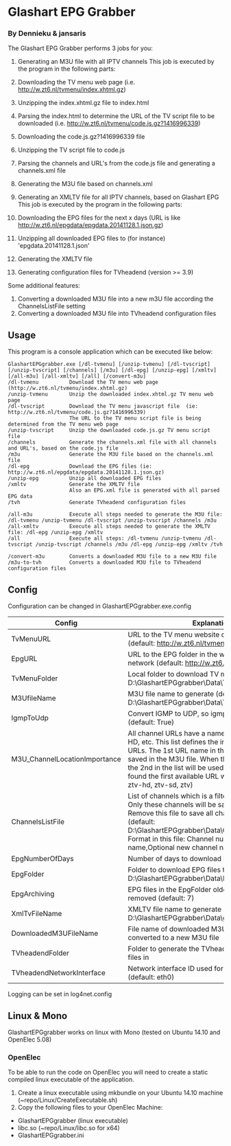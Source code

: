# Glashart EPG Grabber 
### By Dennieku & jansaris

The Glashart EPG Grabber performs 3 jobs for you:

1. Generating an M3U file with all IPTV channels
   This job is executed by the program in the following parts:
  1. Downloading the TV menu web page (i.e. http://w.zt6.nl/tvmenu/index.xhtml.gz)
  2. Unzipping the index.xhtml.gz file to index.html
  3. Parsing the index.html to determine the URL of the TV script file to be downloaded (i.e. http://w.zt6.nl/tvmenu/code.js.gz?1416996339)
  4. Downloading the code.js.gz?1416996339 file
  5. Unzipping the TV script file to code.js
  6. Parsing the channels and URL's from the code.js file and generating a channels.xml file
  7. Generating the M3U file based on channels.xml

2. Generating an XMLTV file for all IPTV channels, based on Glashart EPG
   This job is executed by the program in the following parts:
  1. Downloading the EPG files for the next x days (URL is like http://w.zt6.nl/epgdata/epgdata.20141128.1.json.gz)
  2. Unzipping all downloaded EPG files to (for instance) 'epgdata.20141128.1.json'
  3. Generating the XMLTV file

3. Generating configuration files for TVheadend (version >= 3.9)

Some additional features:

1. Converting a downloaded M3U file into a new m3U file according the ChannelsListFile setting
2. Converting a downloaded M3U file into TVheadend configuration files



## Usage

This program is a console application which can be executed like below:
```
GlashartEPGgrabber.exe [/dl-tvmenu] [/unzip-tvmenu] [/dl-tvscript] [/unzip-tvscript] [/channels] [/m3u] [/dl-epg] [/unzip-epg] [/xmltv] [/all-m3u] [/all-xmltv] [/all] [/convert-m3u]
/dl-tvmenu			Download the TV menu web page (http://w.zt6.nl/tvmenu/index.xhtml.gz)
/unzip-tvmenu		Unzip the downloaded index.xhtml.gz TV menu web page
/dl-tvscript		Download the TV menu javascript file  (ie: http://w.zt6.nl/tvmenu/code.js.gz?1416996339)
					The URL to the TV menu script file is being determined from the TV menu web page
/unzip-tvscript		Unzip the downloaded code.js.gz TV menu script file
/channels			Generate the channels.xml file with all channels and URL's, based on the code.js file
/m3u				Generate the M3U file based on the channels.xml file
/dl-epg				Download the EPG files (ie: http://w.zt6.nl/epgdata/epgdata.20141128.1.json.gz)
/unzip-epg			Unzip all downloaded EPG files
/xmltv				Generate the XMLTV file
					Also an EPG.xml file is generated with all parsed EPG data
/tvh				Generate TVheadend configuration files

/all-m3u			Execute all steps needed to generate the M3U file: /dl-tvmenu /unzip-tvmenu /dl-tvscript /unzip-tvscript /channels /m3u
/all-xmltv			Execute all steps needed to generate the XMLTV file: /dl-epg /unzip-epg /xmltv
/all				Execute all steps: /dl-tvmenu /unzip-tvmenu /dl-tvscript /unzip-tvscript /channels /m3u /dl-epg /unzip-epg /xmltv /tvh

/convert-m3u		Converts a downloaded M3U file to a new M3U file
/m3u-to-tvh			Converts a downloaded M3U file to TVheadend configuration files
```

## Config

Configuration can be changed in GlashartEPGgrabber.exe.config

| Config | Explanation |
| ------ | ----------- |
| TvMenuURL | URL to the TV menu website on the IPTV network (default: http://w.zt6.nl/tvmenu/) |
| EpgURL | URL to the EPG folder in the website on the IPTV network (default: http://w.zt6.nl/epgdata/) |
| TvMenuFolder | Local folder to download TV menu files to (default: D:\GlashartEPGgrabber\Data\TvMenu) |
| M3UfileName | M3U file name to generate (default: D:\GlashartEPGgrabber\Data\TvMenu\glashart.m3u) |
| IgmpToUdp | Convert IGMP to UDP, so igmp:// becomes udp://@ (default: True) |
| M3U_ChannelLocationImportance | All channel URLs have a name, like HD, SD, ZTV-HD, etc. This list defines the importance of these URLs. The 1st URL name in the list is found and saved in the M3U file. When this name is not found, the 2nd in the list will be used. When nothing is found the first available URL will be used (default: ztv-hd, ztv-sd, ztv)
| ChannelsListFile | List of channels which is a filter for the M3U file. Only these channels will be saved in the M3U file. Remove this file to save all channels in the M3U file (default: D:\GlashartEPGgrabber\Data\ChannelList.txt) Format in this file: Channel number,Orininal Channel name,Optional new channel name |
| EpgNumberOfDays | Number of days to download EPG (default: 7) |
| EpgFolder | Folder to download EPG files to (default: D:\GlashartEPGgrabber\Data\EPG) |
| EpgArchiving | EPG files in the EpgFolder older than x days will be removed (default: 7) |
| XmlTvFileName | XMLTV file name to generate (default: D:\GlashartEPGgrabber\Data\guide.xml) |
| DownloadedM3UFileName | File name of downloaded M3U which will be converted to a new M3U file |
| TVheadendFolder | Folder to generate the TVheadend configuration files in |
| TVheadendNetworkInterface | Network interface ID used for IPTV in TVheadend (default: eth0) |

Logging can be set in log4net.config

## Linux & Mono

GlashartEPGgrabber works on linux with Mono (tested on Ubuntu 14.10 and OpenElec 5.08)

### OpenElec

To be able to run the code on OpenElec you will need to create a static compiled linux executable of the application.

1. Create a linux executable using mkbundle on your Ubuntu 14.10 machine (~repo/Linux/CreateExecutable.sh)
2. Copy the following files to your OpenElec Machine:

  * GlashartEPGgrabber (linux executable)
  * libc.so (~repo/Linux/libc.so for x64)
  * GlashartEPGgrabber.ini
